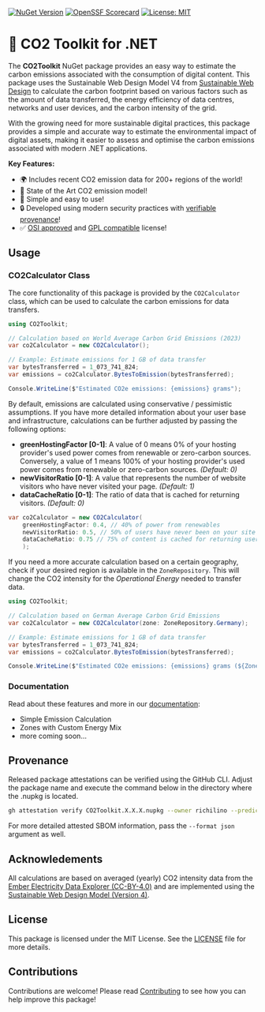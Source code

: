 [![NuGet Version](https://img.shields.io/nuget/v/CO2Toolkit)](https://www.nuget.org/packages/CO2Toolkit)
[![OpenSSF Scorecard](https://api.scorecard.dev/projects/github.com/richilino/co2-toolkit-net/badge)](https://scorecard.dev/viewer/?uri=github.com/richilino/co2-toolkit-net)
[![License: MIT](https://img.shields.io/badge/License-MIT-blue.svg)](/LICENSE.md)

# :seedling: CO2 Toolkit for .NET

The **CO2Toolkit** NuGet package provides an easy way to estimate the carbon emissions associated with the consumption of digital content. This package uses the Sustainable Web Design Model V4 from [Sustainable Web Design](https://sustainablewebdesign.org/estimating-digital-emissions/) to calculate the carbon footprint based on various factors such as the amount of data transferred, the energy efficiency of data centres, networks and user devices, and the carbon intensity of the grid.

With the growing need for more sustainable digital practices, this package provides a simple and accurate way to estimate the environmental impact of digital assets, making it easier to assess and optimise the carbon emissions associated with modern .NET applications.

**Key Features:**

- :earth_africa: Includes recent CO2 emission data for 200+ regions of the world!
- :rocket: State of the Art CO2 emission model!
- :brain: Simple and easy to use!
- :lock: Developed using modern security practices with [verifiable provenance](#provenance)!
- :white_check_mark: [OSI approved](https://opensource.org/license/mit) and [GPL compatible](https://wiki.gentoo.org/wiki/License_groups/GPL-COMPATIBLE) license!

## Usage

### CO2Calculator Class

The core functionality of this package is provided by the `CO2Calculator` class, which can be used to calculate the carbon emissions for data transfers.

```csharp
using CO2Toolkit;

// Calculation based on World Average Carbon Grid Emissions (2023)
var co2Calculator = new CO2Calculator();

// Example: Estimate emissions for 1 GB of data transfer
var bytesTransferred = 1_073_741_824;
var emissions = co2Calculator.BytesToEmission(bytesTransferred);

Console.WriteLine($"Estimated CO2e emissions: {emissions} grams");
```

By default, emissions are calculated using conservative / pessimistic assumptions. If you have more detailed information about your user base and infrastructure, calculations can be further adjusted by passing the following options:
- **greenHostingFactor [0-1]**: A value of 0 means 0% of your hosting provider's used power comes from renewable or zero-carbon sources. Conversely, a value of 1 means 100% of your hosting provider's used power comes from renewable or zero-carbon sources. *(Default: 0)*
- **newVisitorRatio [0-1]**: A value that represents the number of website visitors who have never visited your page. *(Default: 1)*
- **dataCacheRatio [0-1]**: The ratio of data that is cached for returning visitors. *(Default: 0)*

```csharp
var co2Calculator = new CO2Calculator(
    greenHostingFactor: 0.4, // 40% of power from renewables
    newVisitorRatio: 0.5, // 50% of users have never been on your site
    dataCacheRatio: 0.75 // 75% of content is cached for returning users
    );
```

If you need a more accurate calculation based on a certain geography, check if your desired region is available in the `ZoneRepository`. This will change the CO2 intensity for the _Operational Energy_ needed to transfer data.

```csharp
using CO2Toolkit;

// Calculation based on German Average Carbon Grid Emissions 
var co2Calculator = new CO2Calculator(zone: ZoneRepository.Germany);

// Example: Estimate emissions for 1 GB of data transfer
var bytesTransferred = 1_073_741_824;
var emissions = co2Calculator.BytesToEmission(bytesTransferred);

Console.WriteLine($"Estimated CO2e emissions: {emissions} grams (${ZoneRepository.Germany.Name}, ${ZoneRepository.Germany.Year})");
```

### Documentation

Read about these features and more in our [documentation](https://github.com/richilino/co2-toolkit-net/wiki):
* Simple Emission Calculation
* Zones with Custom Energy Mix
* more coming soon...

## Provenance

Released package attestations can be verified using the GitHub CLI. Adjust the package name and execute the command below in the directory where the .nupkg is located.

```bash
gh attestation verify CO2Toolkit.X.X.X.nupkg --owner richilino --predicate-type https://spdx.dev/Document/v2.3 
```
For more detailed attested SBOM information, pass the `--format json` argument as well.

## Acknowledements

All calculations are based on averaged (yearly) CO2 intensity data from the [Ember Electricity Data Explorer (CC-BY-4.0)](https://ember-energy.org/) and are implemented using the [Sustainable Web Design Model (Version 4)](https://sustainablewebdesign.org/).

## License

This package is licensed under the MIT License. See the [LICENSE](LICENSE.md) file for more details.

## Contributions

Contributions are welcome! Please read [Contributing](/CONTRIBUTING.md) to see how you can help improve this package!
